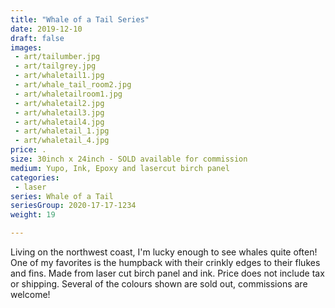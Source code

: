 ```yaml
---
title: "Whale of a Tail Series"
date: 2019-12-10
draft: false
images:
 - art/tailumber.jpg
 - art/tailgrey.jpg
 - art/whaletail1.jpg
 - art/whale_tail_room2.jpg
 - art/whaletailroom1.jpg
 - art/whaletail2.jpg
 - art/whaletail3.jpg
 - art/whaletail4.jpg
 - art/whaletail_1.jpg
 - art/whaletail_4.jpg
price: .
size: 30inch x 24inch - SOLD available for commission
medium: Yupo, Ink, Epoxy and lasercut birch panel
categories:
 - laser
series: Whale of a Tail
seriesGroup: 2020-17-17-1234
weight: 19

---
```


Living on the northwest coast, I'm lucky enough to see whales quite often! One of my favorites is the humpback with their crinkly edges to their flukes and fins. Made from laser cut birch panel and ink. Price does not include tax or shipping. Several of the colours shown are sold out, commissions are welcome!
